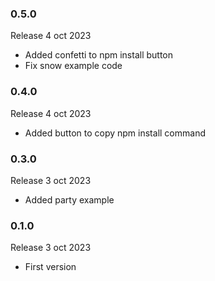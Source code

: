 ### 0.5.0

Release 4 oct 2023

  * Added confetti to npm install button
  * Fix snow example code

### 0.4.0

Release 4 oct 2023

  * Added button to copy npm install command

### 0.3.0

Release 3 oct 2023

  * Added party example

### 0.1.0

Release 3 oct 2023

  * First version